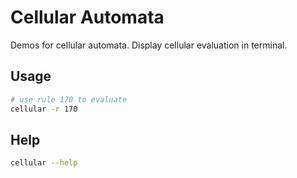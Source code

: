 # Cellular Automata

Demos for cellular automata. Display cellular evaluation in terminal.

## Usage

```sh
# use rule 170 to evaluate
cellular -r 170
```

## Help

```sh
cellular --help
```

